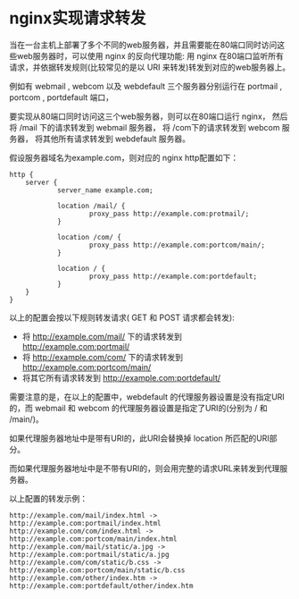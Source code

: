 # nginx实现请求转发

当在一台主机上部署了多个不同的web服务器，并且需要能在80端口同时访问这些web服务器时，可以使用 nginx 的反向代理功能: 用 nginx 在80端口监听所有请求，并依据转发规则(比较常见的是以 URI 来转发)转发到对应的web服务器上。

例如有 webmail , webcom 以及 webdefault 三个服务器分别运行在 portmail , portcom , portdefault 端口，

要实现从80端口同时访问这三个web服务器，则可以在80端口运行 nginx， 然后将 /mail 下的请求转发到 webmail 服务器， 将 /com下的请求转发到 webcom 服务器， 将其他所有请求转发到 webdefault 服务器。

假设服务器域名为example.com，则对应的 nginx http配置如下：
```
http {
    server {
            server_name example.com;

            location /mail/ {
                    proxy_pass http://example.com:protmail/;
            }

            location /com/ {
                    proxy_pass http://example.com:portcom/main/;
            }

            location / {
                    proxy_pass http://example.com:portdefault;
            }
    }
}
```
以上的配置会按以下规则转发请求( GET 和 POST 请求都会转发):

- 将 http://example.com/mail/ 下的请求转发到 http://example.com:portmail/
- 将 http://example.com/com/ 下的请求转发到 http://example.com:portcom/main/
- 将其它所有请求转发到 http://example.com:portdefault/

需要注意的是，在以上的配置中，webdefault 的代理服务器设置是没有指定URI的，而 webmail 和 webcom 的代理服务器设置是指定了URI的(分别为 / 和 /main/)。

如果代理服务器地址中是带有URI的，此URI会替换掉 location 所匹配的URI部分。

而如果代理服务器地址中是不带有URI的，则会用完整的请求URL来转发到代理服务器。

以上配置的转发示例：
```
http://example.com/mail/index.html -> http://example.com:portmail/index.html
http://example.com/com/index.html -> http://example.com:portcom/main/index.html
http://example.com/mail/static/a.jpg -> http://example.com:portmail/static/a.jpg
http://example.com/com/static/b.css -> http://example.com:portcom/main/static/b.css
http://example.com/other/index.htm -> http://example.com:portdefault/other/index.htm
```
